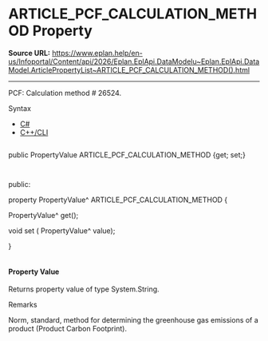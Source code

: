 # ARTICLE_PCF_CALCULATION_METHOD Property

**Source URL:** https://www.eplan.help/en-us/Infoportal/Content/api/2026/Eplan.EplApi.DataModelu~Eplan.EplApi.DataModel.ArticlePropertyList~ARTICLE_PCF_CALCULATION_METHOD().html

---

PCF: Calculation method # 26524.

Syntax

- [C#](#i-syntax-CS)
- [C++/CLI](#i-syntax-CPP2005)

```
```
public PropertyValue ARTICLE_PCF_CALCULATION_METHOD {get; set;}
```
```

```
```
public:

property PropertyValue^ ARTICLE_PCF_CALCULATION_METHOD {

   PropertyValue^ get();

   void set (    PropertyValue^ value);

}
```
```

#### Property Value

Returns property value of type System.String.

Remarks

Norm, standard, method for determining the greenhouse gas emissions of a product (Product Carbon Footprint).

